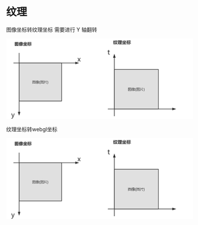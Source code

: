 # 纹理

图像坐标转纹理坐标 需要进行 Y 轴翻转

![Alt text](./img/img-to-texture.png)

纹理坐标转webgl坐标

![纹理坐标与图片坐标的映射](./img/img-to-texture.png)

